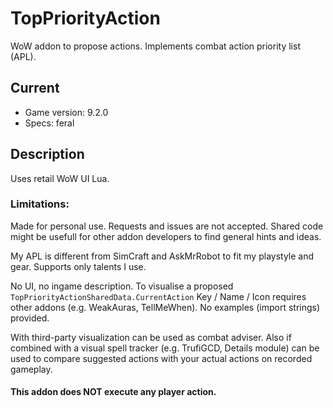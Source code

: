 # TopPriorityAction
WoW addon to propose actions. Implements combat action priority list (APL).

## Current
- Game version: 9.2.0
- Specs: feral

## Description
Uses retail WoW UI Lua.

### Limitations:
Made for personal use. Requests and issues are not accepted. Shared code might be usefull for other addon developers to find general hints and ideas.

My APL is different from SimCraft and AskMrRobot to fit my playstyle and gear. Supports only talents I use.

No UI, no ingame description. To visualise a proposed `TopPriorityActionSharedData.CurrentAction` Key / Name / Icon requires other addons (e.g. WeakAuras, TellMeWhen). No examples (import strings) provided.

With third-party visualization can be used as combat adviser. Also if combined with a visual spell tracker (e.g. TrufiGCD, Details module) can be used to compare suggested actions with your actual actions on recorded gameplay.

#### This addon does NOT execute any player action.
 

